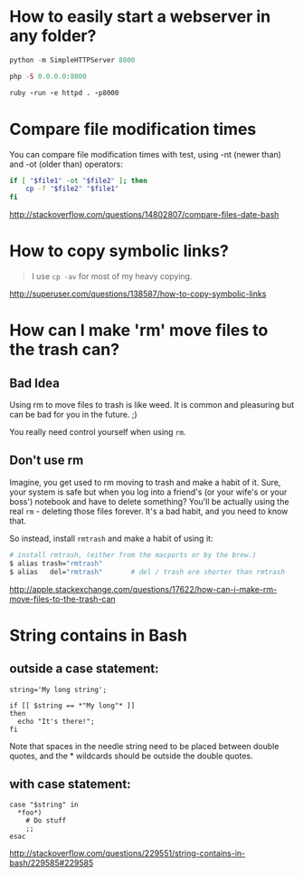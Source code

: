 How to easily start a webserver in any folder?
==============================================

```python
python -m SimpleHTTPServer 8000
```

```php
php -S 0.0.0.0:8000
```

```ruby
ruby -run -e httpd . -p8000
```

Compare file modification times
===============================

You can compare file modification times with test, using -nt (newer than) and -ot (older than) operators:

```bash
if [ "$file1" -ot "$file2" ]; then
    cp -f "$file2" "$file1"
fi
```
http://stackoverflow.com/questions/14802807/compare-files-date-bash

How to copy symbolic links?
===========================

> I use `cp -av` for most of my heavy copying.

http://superuser.com/questions/138587/how-to-copy-symbolic-links

How can I make 'rm' move files to the trash can?
================================================

Bad Idea
--------

Using rm to move files to trash is like weed. It is common and pleasuring but can be bad for you in the future. ;)

You really need control yourself when using `rm`.

Don't use rm
------------

Imagine, you get used to rm moving to trash and make a habit of it. Sure, your system is safe but when you log into a friend's (or your wife's or your boss') notebook and have to delete something? You'll be actually using the real `rm` - deleting those files forever. It's a bad habit, and you need to know that.

So instead, install `rmtrash` and make a habit of using it:

```bash
# install rmtrash, (either from the macports or by the brew.)
$ alias trash="rmtrash"
$ alias   del="rmtrash"       # del / trash are shorter than rmtrash
```

http://apple.stackexchange.com/questions/17622/how-can-i-make-rm-move-files-to-the-trash-can

String contains in Bash
=======================

outside a case statement:
-------------------------

    string='My long string';

    if [[ $string == *"My long"* ]]
    then
      echo "It's there!";
    fi

Note that spaces in the needle string need to be placed between double quotes, and the * wildcards should be outside the double quotes.

with case statement:
--------------------

    case "$string" in 
      *foo*)
        # Do stuff
        ;;
    esac

http://stackoverflow.com/questions/229551/string-contains-in-bash/229585#229585
